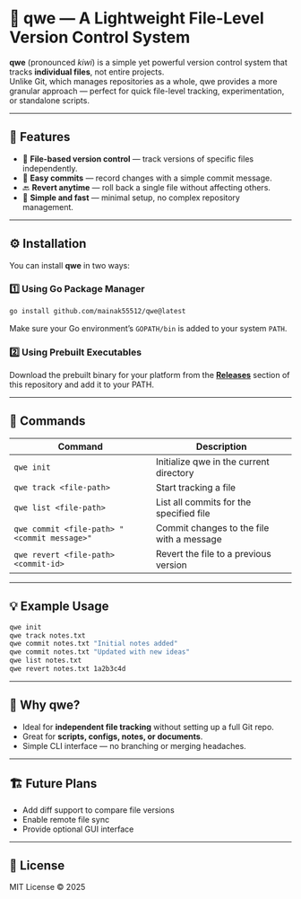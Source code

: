 # 🥝 qwe — A Lightweight File-Level Version Control System

**qwe** (pronounced *kiwi*) is a simple yet powerful version control system that tracks **individual files**, not entire projects.  
Unlike Git, which manages repositories as a whole, qwe provides a more granular approach — perfect for quick file-level tracking, experimentation, or standalone scripts.

---

## 🚀 Features

- 📁 **File-based version control** — track versions of specific files independently.  
- 💾 **Easy commits** — record changes with a simple commit message.  
- 🔙 **Revert anytime** — roll back a single file without affecting others.  
- 🧾 **Simple and fast** — minimal setup, no complex repository management.

---

## ⚙️ Installation

You can install **qwe** in two ways:

### 1️⃣ Using Go Package Manager
```bash
go install github.com/mainak55512/qwe@latest
```

Make sure your Go environment’s `GOPATH/bin` is added to your system `PATH`.

### 2️⃣ Using Prebuilt Executables
Download the prebuilt binary for your platform from the **[Releases](https://github.com/mainak55512/qwe/releases)** section of this repository and add it to your PATH.

---

## 🧰 Commands

| Command | Description |
|----------|-------------|
| `qwe init` | Initialize qwe in the current directory |
| `qwe track <file-path>` | Start tracking a file |
| `qwe list <file-path>` | List all commits for the specified file |
| `qwe commit <file-path> "<commit message>"` | Commit changes to the file with a message |
| `qwe revert <file-path> <commit-id>` | Revert the file to a previous version |

---

## 💡 Example Usage

```bash
qwe init
qwe track notes.txt
qwe commit notes.txt "Initial notes added"
qwe commit notes.txt "Updated with new ideas"
qwe list notes.txt
qwe revert notes.txt 1a2b3c4d
```

---

## 🧩 Why qwe?

- Ideal for **independent file tracking** without setting up a full Git repo.  
- Great for **scripts, configs, notes, or documents**.  
- Simple CLI interface — no branching or merging headaches.

---

## 🏗️ Future Plans

- Add diff support to compare file versions  
- Enable remote file sync  
- Provide optional GUI interface  

---

## 📜 License

MIT License © 2025
